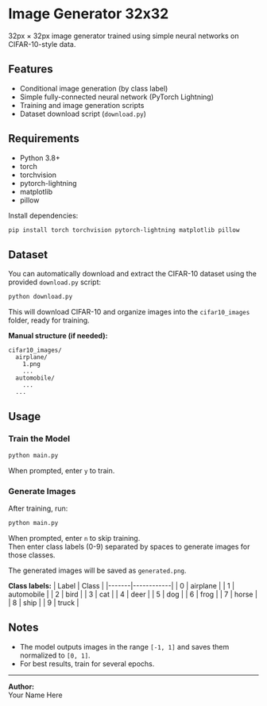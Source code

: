 # Image Generator 32x32

32px × 32px image generator trained using simple neural networks on CIFAR-10-style data.

## Features

- Conditional image generation (by class label)
- Simple fully-connected neural network (PyTorch Lightning)
- Training and image generation scripts
- Dataset download script (`download.py`)

## Requirements

- Python 3.8+
- torch
- torchvision
- pytorch-lightning
- matplotlib
- pillow

Install dependencies:
```bash
pip install torch torchvision pytorch-lightning matplotlib pillow
```

## Dataset

You can automatically download and extract the CIFAR-10 dataset using the provided `download.py` script:

```bash
python download.py
```

This will download CIFAR-10 and organize images into the `cifar10_images` folder, ready for training.

**Manual structure (if needed):**
```
cifar10_images/
  airplane/
    1.png
    ...
  automobile/
    ...
  ...
```

## Usage

### Train the Model

```bash
python main.py
```
When prompted, enter `y` to train.

### Generate Images

After training, run:
```bash
python main.py
```
When prompted, enter `n` to skip training.  
Then enter class labels (0-9) separated by spaces to generate images for those classes.

The generated images will be saved as `generated.png`.

**Class labels:**
| Label | Class      |
|-------|------------|
| 0     | airplane   |
| 1     | automobile |
| 2     | bird       |
| 3     | cat        |
| 4     | deer       |
| 5     | dog        |
| 6     | frog       |
| 7     | horse      |
| 8     | ship       |
| 9     | truck      |

## Notes

- The model outputs images in the range `[-1, 1]` and saves them normalized to `[0, 1]`.
- For best results, train for several epochs.

---

**Author:**  
Your Name Here
